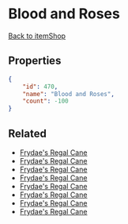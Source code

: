 # Blood and Roses

<no description available>

[Back to itemShop](../item-shops.md)

## Properties

```json
{
    "id": 470,
    "name": "Blood and Roses",
    "count": -100
}
```

## Related

- [Frydae's Regal Cane](../items/14802-frydae-s-regal-cane.md)
- [Frydae's Regal Cane](../items/14803-frydae-s-regal-cane.md)
- [Frydae's Regal Cane](../items/14804-frydae-s-regal-cane.md)
- [Frydae's Regal Cane](../items/14805-frydae-s-regal-cane.md)
- [Frydae's Regal Cane](../items/14806-frydae-s-regal-cane.md)
- [Frydae's Regal Cane](../items/14807-frydae-s-regal-cane.md)
- [Frydae's Regal Cane](../items/14808-frydae-s-regal-cane.md)
- [Frydae's Regal Cane](../items/14809-frydae-s-regal-cane.md)

